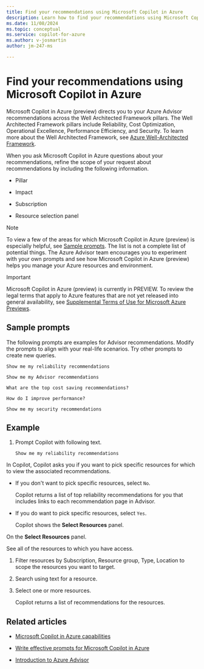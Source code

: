 ```yaml
---
title: Find your recommendations using Microsoft Copilot in Azure
description: Learn how to find your recommendations using Microsoft Copilot in Azure.
ms.date: 11/08/2024
ms.topic: conceptual
ms.service: copilot-for-azure
ms.author: v-josmartin
author: jm-247-ms

---
```


# Find your recommendations using Microsoft Copilot in Azure

Microsoft Copilot in Azure (preview) directs you to your Azure Advisor recommendations across the Well Architected Framework pillars. The Well Architected Framework pillars include Reliability, Cost Optimization, Operational Excellence, Performance Efficiency, and Security. To learn more about the Well Architected Framework, see [Azure Well-Architected Framework](/azure/well-architected "Azure Well-Architected Framework | Microsoft Learn").

When you ask Microsoft Copilot in Azure questions about your recommendations, refine the scope of your request about recommendations by including the following information.

*  Pillar

*  Impact

*  Subscription

*  Resource selection panel

> [!NOTE]
> To view a few of the areas for which Microsoft Copilot in Azure (preview) is especially helpful, see [Sample prompts](#sample-prompts). The list is not a complete list of potential things. The Azure Advisor team encourages you to experiment with your own prompts and see how Microsoft Copilot in Azure (preview) helps you manage your Azure resources and environment.

> [!IMPORTANT]
> Microsoft Copilot in Azure (preview) is currently in PREVIEW. To review the legal terms that apply to Azure features that are not yet released into general availability, see [Supplemental Terms of Use for Microsoft Azure Previews](https://azure.microsoft.com/support/legal/preview-supplemental-terms "Supplemental Terms of Use for Microsoft Azure Previews | Microsoft Azure").

## Sample prompts

The following prompts are examples for Advisor recommendations. Modify the prompts to align with your real-life scenarios. Try other prompts to create new queries.

```text
Show me my reliability recommendations
```

```text
Show me my Advisor recommendations
```

```text
What are the top cost saving recommendations?
```

```text
How do I improve performance?
```

```text
Show me my security recommendations
```

## Example

1.  Prompt Copilot with following text.

    ```text
    Show me my reliability recommendations
    ```

In Copilot, Copilot asks you if you want to pick specific resources for which to view the associated recommendations.

*   If you don't want to pick specific resources, select `No`.

    Copilot returns a list of top reliability recommendations for you that includes links to each recommendation page in Advisor.

    <!--
    :::image alt-text="Screenshot of ..." lightbox="./media/---.png" source="./media/----preview.png" type="content":::
    -->

*   If you do want to pick specific resources, select `Yes`.

    Copilot shows the **Select Resources** panel.

On the **Select Resources** panel.

See all of the resources to which you have access.

1.  Filter resources by Subscription, Resource group, Type, Location to scope the resources you want to target.

1.  Search using text for a resource.

1.  Select one or more resources.

    Copilot returns a list of recommendations for the resources.

    <!--
    :::image alt-text="Screenshot of ..." lightbox="./media/---.png" source="./media/----preview.png" type="content":::
    -->

## Related articles

*   [Microsoft Copilot in Azure capabilities](/azure/copilot/capabilities "Microsoft Copilot in Azure capabilities | Microsoft Copilot in Azure (preview) | Microsoft Learn")

*   [Write effective prompts for Microsoft Copilot in Azure](/azure/copilot/write-effective-prompts "Write effective prompts for Microsoft Copilot in Azure | Microsoft Copilot in Azure (preview) | Microsoft Learn")

*   [Introduction to Azure Advisor](/azure/advisor/advisor-overview "Introduction to Azure Advisor | Azure Advisor | Microsoft Learn")